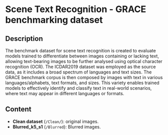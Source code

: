# Scene Text Recognition - GRACE benchmarking dataset

## Description

The benchmark dataset for scene text recognition is created to evaluate models trained to differentiate between images containing or lacking text, 
allowing text-bearing images to be further analysed using optical character recognition (OCR). The ICDAR2019 dataset was employed as the source data, 
as it includes a broad spectrum of languages and text sizes.
The GRACE benchmark corpus is then composed by images with text in various languages/alphabets, text formats, and sizes. 
This variety enables trained models to effectively identify and classify text in real-world scenarios, where text may appear in different languages or formats.



## Content

* **Clean dataset** (```/Clean/```): original images.
* **Blurred_k5_s1** (```/Blurred```): Blurred images.
